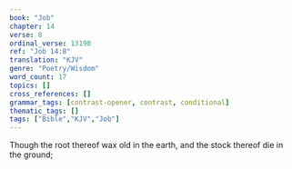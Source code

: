 ```yaml
---
book: "Job"
chapter: 14
verse: 8
ordinal_verse: 13190
ref: "Job 14:8"
translation: "KJV"
genre: "Poetry/Wisdom"
word_count: 17
topics: []
cross_references: []
grammar_tags: [contrast-opener, contrast, conditional]
thematic_tags: []
tags: ["Bible","KJV","Job"]
---
```

Though the root thereof wax old in the earth, and the stock thereof die in the ground;
